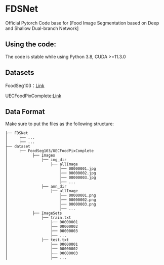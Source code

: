 # FDSNet
Official Pytorch Code base for [Food Image Segmentation based on Deep and Shallow Dual-branch Network]
## Using the code:
The code is stable while using Python 3.8, CUDA >=11.3.0
## Datasets
FoodSeg103：[Link](https://github.com/LARC-CMU-SMU/FoodSeg103-Benchmark-v1)

UECFoodPixComplete:[Link](https://mm.cs.uec.ac.jp/uecfoodpix/)

## Data Format
Make sure to put the files as the following structure:
```
├── FDSNet
│     ├── ...
│     ├── ...
├── dataset
│     ├── FoodSeg103/UECFoodPixComplete
│           ├── Images
│               ├── img_dir
│                   ├── allImage
│                       ├── 00000001.jpg
│                       ├── 00000002.jpg
│                       ├── 00000003.jpg
│                       ├── ...
│               ├── ann_dir
│                   ├── allImage
│                       ├── 00000001.png
│                       ├── 00000002.png
│                       ├── 00000003.png
│                       ├── ...
│           ├── ImageSets
│               ├── train.txt
│                   ├── 00000001
│                   ├── 00000002
│                   ├── 00000003
│                   ├── ...
│               ├── test.txt
│                   ├── 00000001
│                   ├── 00000002
│                   ├── 00000003
│                   ├── ...
